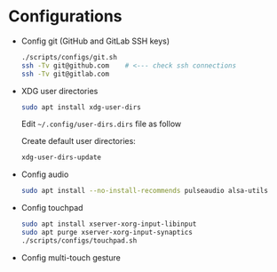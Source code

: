 # Configurations

- Config git (GitHub and GitLab SSH keys)

  ```sh
  ./scripts/configs/git.sh
  ssh -Tv git@github.com    # <--- check ssh connections
  ssh -Tv git@gitlab.com
  ```

- XDG user directories

  ```sh
  sudo apt install xdg-user-dirs
  ```

  Edit `~/.config/user-dirs.dirs` file as follow

  Create default user directories:

  ```sh
  xdg-user-dirs-update
  ```

- Config audio

  ```sh
  sudo apt install --no-install-recommends pulseaudio alsa-utils
  ```

- Config touchpad

  ```sh
  sudo apt install xserver-xorg-input-libinput
  sudo apt purge xserver-xorg-input-synaptics
  ./scripts/configs/touchpad.sh
  ```

- Config multi-touch gesture

